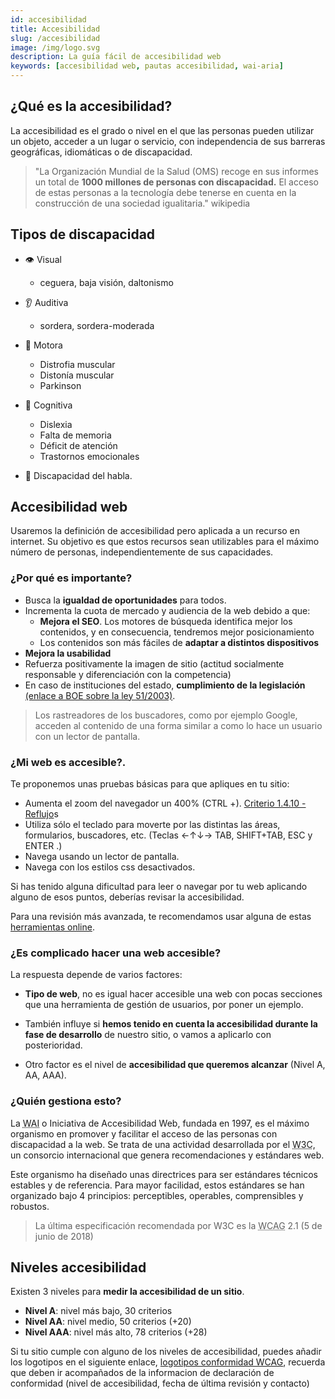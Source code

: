 ```yaml
---
id: accesibilidad
title: Accesibilidad
slug: /accesibilidad
image: /img/logo.svg
description: La guía fácil de accesibilidad web
keywords: [accesibilidad web, pautas accesibilidad, wai-aria]
---
```


## ¿Qué es la accesibilidad?

La accesibilidad es el grado o nivel en el que las personas pueden utilizar un objeto, acceder a un lugar o servicio, con independencia de sus barreras geográficas, idiomáticas o de discapacidad.

> "La Organización Mundial de la Salud (OMS) recoge en sus informes un total de **1000 millones de personas con discapacidad.** El acceso de estas personas a la tecnología debe tenerse en cuenta en la construcción de una sociedad igualitaria." wikipedia

## Tipos de discapacidad

- 👁️ Visual

  - ceguera, baja visión, daltonismo

- 👂 Auditiva

  - sordera, sordera-moderada

- 🤚 Motora

  - Distrofia muscular
  - Distonía muscular
  - Parkinson

- 🧠 Cognitiva

  - Dislexia
  - Falta de memoria
  - Déficit de atención
  - Trastornos emocionales

- 👄 Discapacidad del habla.

## Accesibilidad web

Usaremos la definición de accesibilidad pero aplicada a un recurso en internet.
Su objetivo es que estos recursos sean utilizables para el máximo número de personas, independientemente de sus capacidades.

### ¿Por qué es importante?

- Busca la **igualdad de oportunidades** para todos.
- Incrementa la cuota de mercado y audiencia de la web debido a que:
  - **Mejora el SEO**. Los motores de búsqueda identifica mejor los contenidos, y en consecuencia, tendremos mejor posicionamiento
  - Los contenidos son más fáciles de **adaptar a distintos dispositivos**
- **Mejora la usabilidad**
- Refuerza positivamente la imagen de sitio (actitud socialmente responsable y diferenciación con la competencia)
- En caso de instituciones del estado, **cumplimiento de la legislación** [(enlace a BOE sobre la ley 51/2003)](https://www.boe.es/eli/es/l/2003/12/02/51/con).

> Los rastreadores de los buscadores, como por ejemplo Google, acceden al contenido de una forma similar a como lo hace un usuario con un lector de pantalla.

### ¿Mi web es accesible?.

Te proponemos unas pruebas básicas para que apliques en tu sitio:

- Aumenta el zoom del navegador un 400% (CTRL +). [Criterio 1.4.10 - Reflujo](https://www.w3.org/WAI/WCAG21/Understanding/reflow#viewing-distance-and-display-resolution)s
- Utiliza sólo el teclado para moverte por las distintas las áreas, formularios, buscadores, etc. (Teclas ←↑↓→ TAB, SHIFT+TAB, ESC y ENTER .)
- Navega usando un lector de pantalla.
- Navega con los estilos css desactivados.

Si has tenido alguna dificultad para leer o navegar por tu web aplicando alguno de esos puntos, deberías revisar la accesibilidad.

Para una revisión más avanzada, te recomendamos usar alguna de estas [herramientas online](./recursos#herramientas-evaluación-accesibilidad-web).

### ¿Es complicado hacer una web accesible?

La respuesta depende de varios factores:

- **Tipo de web**, no es igual hacer accesible una web con pocas secciones que una herramienta de gestión de usuarios, por poner un ejemplo.

- También influye si **hemos tenido en cuenta la accesibilidad durante la fase de desarrollo** de nuestro sitio, o vamos a aplicarlo con posterioridad.

- Otro factor es el nivel de **accesibilidad que queremos alcanzar** (Nivel A, AA, AAA).

### ¿Quién gestiona esto?

La <abbr title="Web Content Accessibility Guidelines" lang="en">WAI</abbr> o Iniciativa de Accesibilidad Web, fundada en 1997, es el máximo organismo en promover y facilitar el acceso de las personas con discapacidad a la web. Se trata de una actividad desarrollada por el <abbr title="World Wide Web Consortium" lang="en">W3C</abbr>, un consorcio internacional que genera recomendaciones y estándares web.

Este organismo ha diseñado unas directrices para ser estándares técnicos estables y de referencia. Para mayor facilidad, estos estándares se han organizado bajo 4 principios: perceptibles, operables, comprensibles y robustos.

> La última especificación recomendada por W3C es la <abbr title="Web Content Accessibility Guidelines" lang="en">WCAG</abbr> 2.1 (5 de junio de 2018)

## Niveles accesibilidad

Existen 3 niveles para **medir la accesibilidad de un sitio**.

- **Nivel A**: nivel más bajo, 30 criterios
- **Nivel AA**: nivel medio, 50 criterios (+20)
- **Nivel AAA**: nivel más alto, 78 criterios (+28)

Si tu sitio cumple con alguno de los niveles de accesibilidad, puedes añadir los logotipos en el siguiente enlace, [logotipos conformidad WCAG](https://www.w3.org/WAI/standards-guidelines/wcag/conformance-logos/), recuerda que deben ir acompañados de la informacion de declaración de conformidad (nivel de accesibilidad, fecha de última revisión y contacto)
